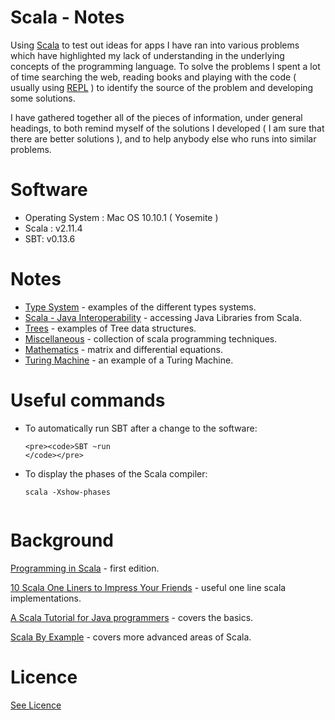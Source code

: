 # Scala - Notes

Using [Scala](http://www.scala-lang.org/) to test out ideas for apps I have ran into various problems
which have highlighted my lack of understanding in the underlying concepts of the programming language.
To solve the problems I spent a lot of time searching the web, reading books and playing with the code (
usually using [REPL](http://www.javacodegeeks.com/2011/09/scala-tutorial-scala-repl-expressions.html) ) to
identify the source of the problem and developing some solutions.

I have gathered together all of the pieces of information, under general headings, to both remind
myself of the solutions I developed ( I am sure that there are better solutions ),
and to help anybody else who runs into similar problems.

# Software

* Operating System : Mac OS 10.10.1 ( Yosemite )
* Scala : v2.11.4
* SBT: v0.13.6


# Notes

* [Type System](/TypeSystem) - examples of the different types systems.
* [Scala - Java Interoperability](/Java-Interoperability) - accessing Java Libraries from Scala.
* [Trees](/Trees) - examples of Tree data structures.
* [Miscellaneous](/Miscellaneous) - collection of scala programming techniques.
* [Mathematics](/Mathematics) - matrix and differential equations.
* [Turing Machine](/Turing-Machine) - an example of a Turing Machine.

# Useful commands

* To automatically run SBT after a change to the software:

      <pre><code>SBT ~run
      </code></pre>

* To display the phases of the Scala compiler:

    <pre><code>scala -Xshow-phases
    </code></pre>

# Background

[Programming in Scala](http://www.lirmm.fr/~ducour/Doc-objets/scalabook.pdf) - first edition.

[10 Scala One Liners to Impress Your Friends](https://gist.github.com/mkaz/d11f8f08719d6d27bab5) - useful one line scala implementations.

[A Scala Tutorial
for Java programmers](http://www.scala-lang.org/docu/files/ScalaTutorial.pdf) - covers the basics.

[Scala By Example](http://web.mit.edu/jhawk/mnt/spo/scala/old/share/doc/scala-1.4.0.3/ScalaByExample.pdf) - covers more advanced areas of Scala.




# Licence

[See Licence](/LICENSE)

